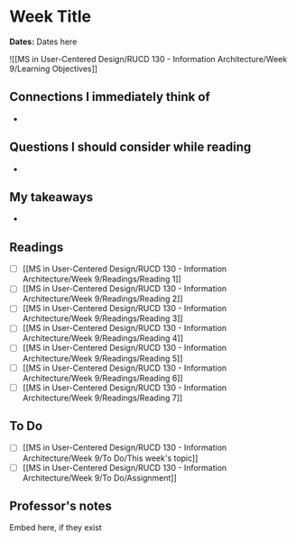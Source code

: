 # Week Title
**Dates:** Dates here

![[MS in User-Centered Design/RUCD 130 - Information Architecture/Week 9/Learning Objectives]]

## Connections I immediately think of
- 

## Questions I should consider while reading
- 

## My takeaways
- 


## Readings
- [ ] [[MS in User-Centered Design/RUCD 130 - Information Architecture/Week 9/Readings/Reading 1]]
- [ ] [[MS in User-Centered Design/RUCD 130 - Information Architecture/Week 9/Readings/Reading 2]]
- [ ] [[MS in User-Centered Design/RUCD 130 - Information Architecture/Week 9/Readings/Reading 3]]
- [ ] [[MS in User-Centered Design/RUCD 130 - Information Architecture/Week 9/Readings/Reading 4]]
- [ ] [[MS in User-Centered Design/RUCD 130 - Information Architecture/Week 9/Readings/Reading 5]]
- [ ] [[MS in User-Centered Design/RUCD 130 - Information Architecture/Week 9/Readings/Reading 6]]
- [ ] [[MS in User-Centered Design/RUCD 130 - Information Architecture/Week 9/Readings/Reading 7]]

## To Do
- [ ] [[MS in User-Centered Design/RUCD 130 - Information Architecture/Week 9/To Do/This week's topic]]
- [ ] [[MS in User-Centered Design/RUCD 130 - Information Architecture/Week 9/To Do/Assignment]]

## Professor's notes
Embed here, if they exist